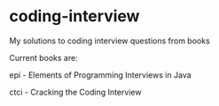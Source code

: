 # coding-interview

My solutions to coding interview questions from books

Current books are:

epi - Elements of Programming Interviews in Java

ctci - Cracking the Coding Interview
